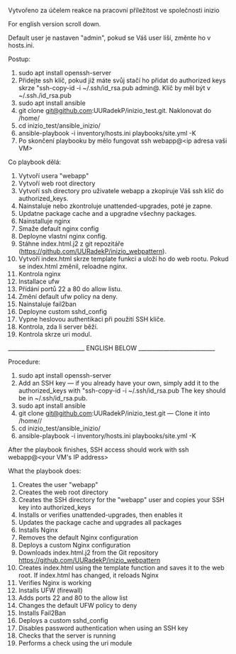 Vytvořeno za účelem reakce na pracovní příležitost ve společnosti inizio

For english version scroll down.

Default user je nastaven "admin", pokud se Váš user liší, změnte ho v hosts.ini.

Postup:
1. sudo apt install openssh-server
2. Přidejte ssh klíč, pokud již máte svůj stačí ho přidat do authorized keys skrze "ssh-copy-id -i ~/.ssh/id_rsa.pub admin@<ip adresa>. Klíč by měl být v ~/.ssh./id_rsa.pub 
3. sudo apt install ansible
4. git clone git@github.com:UURadekP/inizio_test.git. Naklonovat do /home/<username>
5. cd inizio_test/ansible_inizio/
6. ansible-playbook -i inventory/hosts.ini playbooks/site.yml -K
7. Po skončení playbooku by mělo fungovat ssh webapp@<ip adresa vaši VM>

Co playbook dělá:
1. Vytvoří usera "webapp"
2. Vytvoří web root directory
3. Vytvoří ssh directory pro uživatele webapp a zkopíruje Váš ssh klíč do authorized_keys.
4. Nainstaluje nebo zkontroluje unattended-upgrades, poté je zapne.
5. Updatne package cache and a upgradne všechny packages.
6. Nainstalluje nginx
7. Smaže default nginx config
8. Deployne vlastní nginx config.
9. Stáhne index.html.j2 z git repozitáře (https://github.com/UURadekP/inizio_webpattern).
10. Vytvoří index.html skrze template funkci a uloží ho do web rootu. Pokud se index.html změnil, reloadne nginx.
11. Kontrola nginx
12. Installace ufw
13. Přídání portů 22 a 80 do allow listu.
14. Změní default ufw policy na deny.
15. Nainstaluje fail2ban
16. Deployne custom sshd_config
17. Vypne heslovou authentikaci při použití SSH klíče.
18. Kontrola, zda li server běží.
19. Kontrola skrze uri modul.

___________________________ ENGLISH BELOW ___________________________

Procedure:
1. sudo apt install openssh-server
2. Add an SSH key — if you already have your own, simply add it to the authorized_keys with "ssh-copy-id -i ~/.ssh/id_rsa.pub The key should be in ~/.ssh/id_rsa.pub.
3. sudo apt install ansible
4. git clone git@github.com:UURadekP/inizio_test.git — Clone it into /home/<username>/
5. cd inizio_test/ansible_inizio/
6. ansible-playbook -i inventory/hosts.ini playbooks/site.yml -K
 
After the playbook finishes, SSH access should work with ssh webapp@<your VM's IP address>

What the playbook does:
1. Creates the user "webapp"
2. Creates the web root directory
3. Creates the SSH directory for the "webapp" user and copies your SSH key into authorized_keys
4. Installs or verifies unattended-upgrades, then enables it
5. Updates the package cache and upgrades all packages
6. Installs Nginx
7. Removes the default Nginx configuration
8. Deploys a custom Nginx configuration
9. Downloads index.html.j2 from the Git repository https://github.com/UURadekP/inizio_webpattern
10. Creates index.html using the template function and saves it to the web root. If index.html has changed, it reloads Nginx
11. Verifies Nginx is working
12. Installs UFW (firewall)
13. Adds ports 22 and 80 to the allow list
14. Changes the default UFW policy to deny
15. Installs Fail2Ban
16. Deploys a custom sshd_config
17. Disables password authentication when using an SSH key
18. Checks that the server is running
19. Performs a check using the uri module
